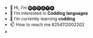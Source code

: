 - 👋 Hi, I’m 🅜🅞🅚🅐🅨🅐
- 👀 I’m interested in 𝐂𝐨𝐝𝐝𝐢𝐧𝐠 𝐥𝐚𝐧𝐠𝐮𝐚𝐠𝐞𝐬
- 🌱 I’m currently learning 𝐜𝐨𝐝𝐝𝐢𝐧𝐠
- 📫 How to reach me #254112002202
- 

<!---
mokosti/mokosti is a ✨ special ✨ repository because its `README.md` (this file) appears on your GitHub profile.
You can click the Preview link to take a look at your changes.
--->
